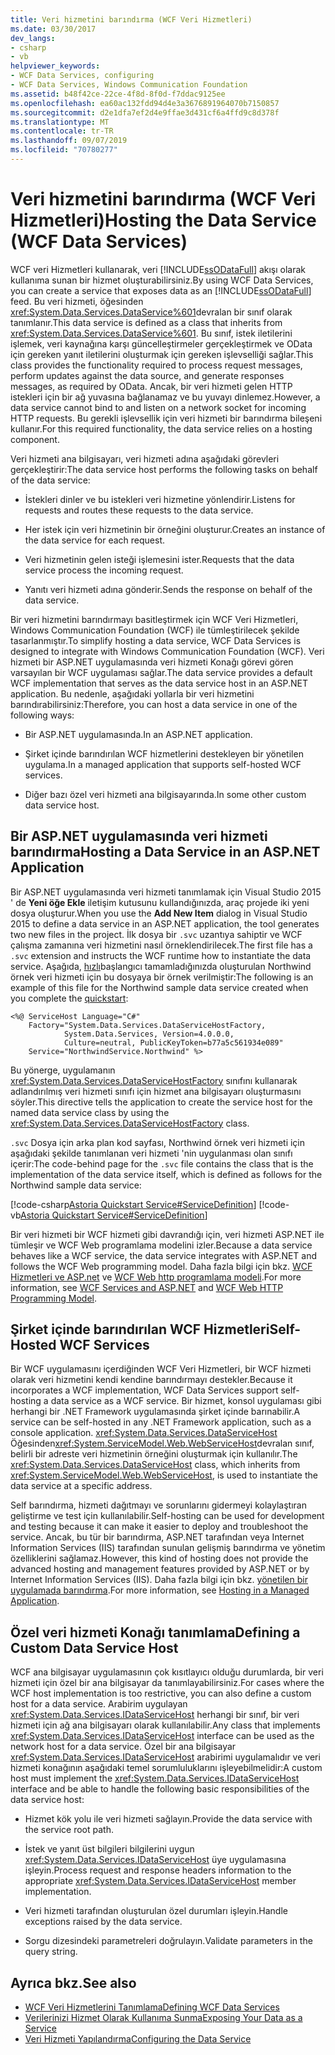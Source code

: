 ```yaml
---
title: Veri hizmetini barındırma (WCF Veri Hizmetleri)
ms.date: 03/30/2017
dev_langs:
- csharp
- vb
helpviewer_keywords:
- WCF Data Services, configuring
- WCF Data Services, Windows Communication Foundation
ms.assetid: b48f42ce-22ce-4f8d-8f0d-f7ddac9125ee
ms.openlocfilehash: ea60ac132fdd94d4e3a3676891964070b7150857
ms.sourcegitcommit: d2e1dfa7ef2d4e9ffae3d431cf6a4ffd9c8d378f
ms.translationtype: MT
ms.contentlocale: tr-TR
ms.lasthandoff: 09/07/2019
ms.locfileid: "70780277"
---
```

# <a name="hosting-the-data-service-wcf-data-services"></a><span data-ttu-id="64b06-102">Veri hizmetini barındırma (WCF Veri Hizmetleri)</span><span class="sxs-lookup"><span data-stu-id="64b06-102">Hosting the Data Service (WCF Data Services)</span></span>
<span data-ttu-id="64b06-103">WCF veri Hizmetleri kullanarak, veri [!INCLUDE[ssODataFull](../../../../includes/ssodatafull-md.md)] akışı olarak kullanıma sunan bir hizmet oluşturabilirsiniz.</span><span class="sxs-lookup"><span data-stu-id="64b06-103">By using WCF Data Services, you can create a service that exposes data as an [!INCLUDE[ssODataFull](../../../../includes/ssodatafull-md.md)] feed.</span></span> <span data-ttu-id="64b06-104">Bu veri hizmeti, öğesinden <xref:System.Data.Services.DataService%601>devralan bir sınıf olarak tanımlanır.</span><span class="sxs-lookup"><span data-stu-id="64b06-104">This data service is defined as a class that inherits from <xref:System.Data.Services.DataService%601>.</span></span> <span data-ttu-id="64b06-105">Bu sınıf, istek iletilerini işlemek, veri kaynağına karşı güncelleştirmeler gerçekleştirmek ve OData için gereken yanıt iletilerini oluşturmak için gereken işlevselliği sağlar.</span><span class="sxs-lookup"><span data-stu-id="64b06-105">This class provides the functionality required to process request messages, perform updates against the data source, and generate responses messages, as required by OData.</span></span> <span data-ttu-id="64b06-106">Ancak, bir veri hizmeti gelen HTTP istekleri için bir ağ yuvasına bağlanamaz ve bu yuvayı dinlemez.</span><span class="sxs-lookup"><span data-stu-id="64b06-106">However, a data service cannot bind to and listen on a network socket for incoming HTTP requests.</span></span> <span data-ttu-id="64b06-107">Bu gerekli işlevsellik için veri hizmeti bir barındırma bileşeni kullanır.</span><span class="sxs-lookup"><span data-stu-id="64b06-107">For this required functionality, the data service relies on a hosting component.</span></span>

 <span data-ttu-id="64b06-108">Veri hizmeti ana bilgisayarı, veri hizmeti adına aşağıdaki görevleri gerçekleştirir:</span><span class="sxs-lookup"><span data-stu-id="64b06-108">The data service host performs the following tasks on behalf of the data service:</span></span>

- <span data-ttu-id="64b06-109">İstekleri dinler ve bu istekleri veri hizmetine yönlendirir.</span><span class="sxs-lookup"><span data-stu-id="64b06-109">Listens for requests and routes these requests to the data service.</span></span>

- <span data-ttu-id="64b06-110">Her istek için veri hizmetinin bir örneğini oluşturur.</span><span class="sxs-lookup"><span data-stu-id="64b06-110">Creates an instance of the data service for each request.</span></span>

- <span data-ttu-id="64b06-111">Veri hizmetinin gelen isteği işlemesini ister.</span><span class="sxs-lookup"><span data-stu-id="64b06-111">Requests that the data service process the incoming request.</span></span>

- <span data-ttu-id="64b06-112">Yanıtı veri hizmeti adına gönderir.</span><span class="sxs-lookup"><span data-stu-id="64b06-112">Sends the response on behalf of the data service.</span></span>

 <span data-ttu-id="64b06-113">Bir veri hizmetini barındırmayı basitleştirmek için WCF Veri Hizmetleri, Windows Communication Foundation (WCF) ile tümleştirilecek şekilde tasarlanmıştır.</span><span class="sxs-lookup"><span data-stu-id="64b06-113">To simplify hosting a data service, WCF Data Services is designed to integrate with Windows Communication Foundation (WCF).</span></span> <span data-ttu-id="64b06-114">Veri hizmeti bir ASP.NET uygulamasında veri hizmeti Konağı görevi gören varsayılan bir WCF uygulaması sağlar.</span><span class="sxs-lookup"><span data-stu-id="64b06-114">The data service provides a default WCF implementation that serves as the data service host in an ASP.NET application.</span></span> <span data-ttu-id="64b06-115">Bu nedenle, aşağıdaki yollarla bir veri hizmetini barındırabilirsiniz:</span><span class="sxs-lookup"><span data-stu-id="64b06-115">Therefore, you can host a data service in one of the following ways:</span></span>

- <span data-ttu-id="64b06-116">Bir ASP.NET uygulamasında.</span><span class="sxs-lookup"><span data-stu-id="64b06-116">In an ASP.NET application.</span></span>

- <span data-ttu-id="64b06-117">Şirket içinde barındırılan WCF hizmetlerini destekleyen bir yönetilen uygulama.</span><span class="sxs-lookup"><span data-stu-id="64b06-117">In a managed application that supports self-hosted WCF services.</span></span>

- <span data-ttu-id="64b06-118">Diğer bazı özel veri hizmeti ana bilgisayarında.</span><span class="sxs-lookup"><span data-stu-id="64b06-118">In some other custom data service host.</span></span>

## <a name="hosting-a-data-service-in-an-aspnet-application"></a><span data-ttu-id="64b06-119">Bir ASP.NET uygulamasında veri hizmeti barındırma</span><span class="sxs-lookup"><span data-stu-id="64b06-119">Hosting a Data Service in an ASP.NET Application</span></span>

<span data-ttu-id="64b06-120">Bir ASP.NET uygulamasında veri hizmeti tanımlamak için Visual Studio 2015 ' de **Yeni öğe Ekle** iletişim kutusunu kullandığınızda, araç projede iki yeni dosya oluşturur.</span><span class="sxs-lookup"><span data-stu-id="64b06-120">When you use the **Add New Item** dialog in Visual Studio 2015 to define a data service in an ASP.NET application, the tool generates two new files in the project.</span></span> <span data-ttu-id="64b06-121">İlk dosya bir `.svc` uzantıya sahiptir ve WCF çalışma zamanına veri hizmetini nasıl örneklendirilecek.</span><span class="sxs-lookup"><span data-stu-id="64b06-121">The first file has a `.svc` extension and instructs the WCF runtime how to instantiate the data service.</span></span> <span data-ttu-id="64b06-122">Aşağıda, [hızlı](quickstart-wcf-data-services.md)başlangıcı tamamladığınızda oluşturulan Northwind örnek veri hizmeti için bu dosyaya bir örnek verilmiştir:</span><span class="sxs-lookup"><span data-stu-id="64b06-122">The following is an example of this file for the Northwind sample data service created when you complete the [quickstart](quickstart-wcf-data-services.md):</span></span>

```
<%@ ServiceHost Language="C#"
    Factory="System.Data.Services.DataServiceHostFactory,
            System.Data.Services, Version=4.0.0.0,
            Culture=neutral, PublicKeyToken=b77a5c561934e089"
    Service="NorthwindService.Northwind" %>
```

 <span data-ttu-id="64b06-123">Bu yönerge, uygulamanın <xref:System.Data.Services.DataServiceHostFactory> sınıfını kullanarak adlandırılmış veri hizmeti sınıfı için hizmet ana bilgisayarı oluşturmasını söyler.</span><span class="sxs-lookup"><span data-stu-id="64b06-123">This directive tells the application to create the service host for the named data service class by using the <xref:System.Data.Services.DataServiceHostFactory> class.</span></span>

 <span data-ttu-id="64b06-124">`.svc` Dosya için arka plan kod sayfası, Northwind örnek veri hizmeti için aşağıdaki şekilde tanımlanan veri hizmeti 'nin uygulanması olan sınıfı içerir:</span><span class="sxs-lookup"><span data-stu-id="64b06-124">The code-behind page for the `.svc` file contains the class that is the implementation of the data service itself, which is defined as follows for the Northwind sample data service:</span></span>

 [!code-csharp[Astoria Quickstart Service#ServiceDefinition](../../../../samples/snippets/csharp/VS_Snippets_Misc/astoria_quickstart_service/cs/northwind.svc.cs#servicedefinition)]
 [!code-vb[Astoria Quickstart Service#ServiceDefinition](../../../../samples/snippets/visualbasic/VS_Snippets_Misc/astoria_quickstart_service/vb/northwind.svc.vb#servicedefinition)]

 <span data-ttu-id="64b06-125">Bir veri hizmeti bir WCF hizmeti gibi davrandığı için, veri hizmeti ASP.NET ile tümleşir ve WCF Web programlama modelini izler.</span><span class="sxs-lookup"><span data-stu-id="64b06-125">Because a data service behaves like a WCF service, the data service integrates with ASP.NET and follows the WCF Web programming model.</span></span> <span data-ttu-id="64b06-126">Daha fazla bilgi için bkz. [WCF Hizmetleri ve ASP.net](../../wcf/feature-details/wcf-services-and-aspnet.md) ve [WCF Web http programlama modeli](../../wcf/feature-details/wcf-web-http-programming-model.md).</span><span class="sxs-lookup"><span data-stu-id="64b06-126">For more information, see [WCF Services and ASP.NET](../../wcf/feature-details/wcf-services-and-aspnet.md) and [WCF Web HTTP Programming Model](../../wcf/feature-details/wcf-web-http-programming-model.md).</span></span>

## <a name="self-hosted-wcf-services"></a><span data-ttu-id="64b06-127">Şirket içinde barındırılan WCF Hizmetleri</span><span class="sxs-lookup"><span data-stu-id="64b06-127">Self-Hosted WCF Services</span></span>
 <span data-ttu-id="64b06-128">Bir WCF uygulamasını içerdiğinden WCF Veri Hizmetleri, bir WCF hizmeti olarak veri hizmetini kendi kendine barındırmayı destekler.</span><span class="sxs-lookup"><span data-stu-id="64b06-128">Because it incorporates a WCF implementation, WCF Data Services support self-hosting a data service as a WCF service.</span></span> <span data-ttu-id="64b06-129">Bir hizmet, konsol uygulaması gibi herhangi bir .NET Framework uygulamasında şirket içinde barınabilir.</span><span class="sxs-lookup"><span data-stu-id="64b06-129">A service can be self-hosted in any .NET Framework application, such as a console application.</span></span> <span data-ttu-id="64b06-130"><xref:System.Data.Services.DataServiceHost> Öğesinden<xref:System.ServiceModel.Web.WebServiceHost>devralan sınıf, belirli bir adreste veri hizmetinin örneğini oluşturmak için kullanılır.</span><span class="sxs-lookup"><span data-stu-id="64b06-130">The <xref:System.Data.Services.DataServiceHost> class, which inherits from <xref:System.ServiceModel.Web.WebServiceHost>, is used to instantiate the data service at a specific address.</span></span>

 <span data-ttu-id="64b06-131">Self barındırma, hizmeti dağıtmayı ve sorunlarını gidermeyi kolaylaştıran geliştirme ve test için kullanılabilir.</span><span class="sxs-lookup"><span data-stu-id="64b06-131">Self-hosting can be used for development and testing because it can make it easier to deploy and troubleshoot the service.</span></span> <span data-ttu-id="64b06-132">Ancak, bu tür bir barındırma, ASP.NET tarafından veya Internet Information Services (IIS) tarafından sunulan gelişmiş barındırma ve yönetim özelliklerini sağlamaz.</span><span class="sxs-lookup"><span data-stu-id="64b06-132">However, this kind of hosting does not provide the advanced hosting and management features provided by ASP.NET or by Internet Information Services (IIS).</span></span> <span data-ttu-id="64b06-133">Daha fazla bilgi için bkz. [yönetilen bir uygulamada barındırma](../../wcf/feature-details/hosting-in-a-managed-application.md).</span><span class="sxs-lookup"><span data-stu-id="64b06-133">For more information, see [Hosting in a Managed Application](../../wcf/feature-details/hosting-in-a-managed-application.md).</span></span>

## <a name="defining-a-custom-data-service-host"></a><span data-ttu-id="64b06-134">Özel veri hizmeti Konağı tanımlama</span><span class="sxs-lookup"><span data-stu-id="64b06-134">Defining a Custom Data Service Host</span></span>
 <span data-ttu-id="64b06-135">WCF ana bilgisayar uygulamasının çok kısıtlayıcı olduğu durumlarda, bir veri hizmeti için özel bir ana bilgisayar da tanımlayabilirsiniz.</span><span class="sxs-lookup"><span data-stu-id="64b06-135">For cases where the WCF host implementation is too restrictive, you can also define a custom host for a data service.</span></span> <span data-ttu-id="64b06-136">Arabirim uygulayan <xref:System.Data.Services.IDataServiceHost> herhangi bir sınıf, bir veri hizmeti için ağ ana bilgisayarı olarak kullanılabilir.</span><span class="sxs-lookup"><span data-stu-id="64b06-136">Any class that implements <xref:System.Data.Services.IDataServiceHost> interface can be used as the network host for a data service.</span></span> <span data-ttu-id="64b06-137">Özel bir ana bilgisayar <xref:System.Data.Services.IDataServiceHost> arabirimi uygulamalıdır ve veri hizmeti konağının aşağıdaki temel sorumluluklarını işleyebilmelidir:</span><span class="sxs-lookup"><span data-stu-id="64b06-137">A custom host must implement the <xref:System.Data.Services.IDataServiceHost> interface and be able to handle the following basic responsibilities of the data service host:</span></span>

- <span data-ttu-id="64b06-138">Hizmet kök yolu ile veri hizmeti sağlayın.</span><span class="sxs-lookup"><span data-stu-id="64b06-138">Provide the data service with the service root path.</span></span>

- <span data-ttu-id="64b06-139">İstek ve yanıt üst bilgileri bilgilerini uygun <xref:System.Data.Services.IDataServiceHost> üye uygulamasına işleyin.</span><span class="sxs-lookup"><span data-stu-id="64b06-139">Process request and response headers information to the appropriate <xref:System.Data.Services.IDataServiceHost> member implementation.</span></span>

- <span data-ttu-id="64b06-140">Veri hizmeti tarafından oluşturulan özel durumları işleyin.</span><span class="sxs-lookup"><span data-stu-id="64b06-140">Handle exceptions raised by the data service.</span></span>

- <span data-ttu-id="64b06-141">Sorgu dizesindeki parametreleri doğrulayın.</span><span class="sxs-lookup"><span data-stu-id="64b06-141">Validate parameters in the query string.</span></span>

## <a name="see-also"></a><span data-ttu-id="64b06-142">Ayrıca bkz.</span><span class="sxs-lookup"><span data-stu-id="64b06-142">See also</span></span>

- [<span data-ttu-id="64b06-143">WCF Veri Hizmetlerini Tanımlama</span><span class="sxs-lookup"><span data-stu-id="64b06-143">Defining WCF Data Services</span></span>](defining-wcf-data-services.md)
- [<span data-ttu-id="64b06-144">Verilerinizi Hizmet Olarak Kullanıma Sunma</span><span class="sxs-lookup"><span data-stu-id="64b06-144">Exposing Your Data as a Service</span></span>](exposing-your-data-as-a-service-wcf-data-services.md)
- [<span data-ttu-id="64b06-145">Veri Hizmeti Yapılandırma</span><span class="sxs-lookup"><span data-stu-id="64b06-145">Configuring the Data Service</span></span>](configuring-the-data-service-wcf-data-services.md)
